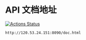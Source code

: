 # API 文档地址

[![Actions Status](https://github.com/yan42685/missoin-board/workflows/Java%20CI%20with%20Maven/badge.svg)](https://github.com/yan42685/mission-board/actions)

`http://120.53.24.151:8090/doc.html`
